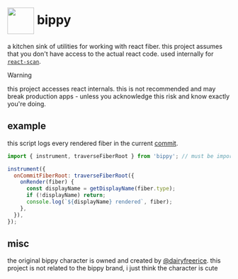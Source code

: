 # <img src="https://github.com/aidenybai/bippy/blob/main/.github/assets/bippy.png?raw=true" width="60" align="center" /> bippy

a kitchen sink of utilities for working with react fiber. this project assumes that you don't have access to the actual react code. used internally for [`react-scan`](https://github.com/aidenybai/react-scan).

> [!WARNING]
> this project accesses react internals. this is not recommended and may break production apps - unless you acknowledge this risk and know exactly you're doing.

## example

this script logs every rendered fiber in the current [commit](https://react.dev/learn/render-and-commit).

```jsx
import { instrument, traverseFiberRoot } from 'bippy'; // must be imported BEFORE react

instrument({
  onCommitFiberRoot: traverseFiberRoot({
    onRender(fiber) {
      const displayName = getDisplayName(fiber.type);
      if (!displayName) return;
      console.log(`${displayName} rendered`, fiber);
    },
  }),
});
```

## misc

the original bippy character is owned and created by [@dairyfreerice](https://www.instagram.com/dairyfreerice). this project is not related to the bippy brand, i just think the character is cute
